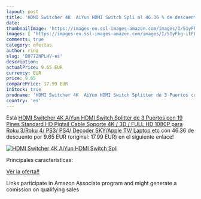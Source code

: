 ```yaml
---
layout: post
title: 'HDMI Switcher 4K  AiYun HDMI Switch Spli al 46.36 % de descuento'
date: 
thumbnailImage: 'https://images-eu.ssl-images-amazon.com/images/I/51yFkg-itFL._SL200_.jpg'
images: [ 'https://images-eu.ssl-images-amazon.com/images/I/51yFkg-itFL._SL200_.jpg' ]
comments: true
category: ofertas
author: ring
slug: 'B0772NPLHV-es'
description:
actualPrice: 9.65 EUR
currency: EUR
price: 9.65
comparePrice: 17.99 EUR
inStock: true
prodname: 'HDMI Switcher 4K  AiYun HDMI Switch Splitter de 3 Puertos con 19 Pines Standard HD Pigtail Cable  Soporte 4K / 3D / FULL HD 1080P para Roku 3/Roku 4/ PS3/ PS4/ Decoder SKY/Apple TV/ Laptop etc'
country: 'es'
---
```


Está [HDMI Switcher 4K  AiYun HDMI Switch Splitter de 3 Puertos con 19 Pines Standard HD Pigtail Cable  Soporte 4K / 3D / FULL HD 1080P para Roku 3/Roku 4/ PS3/ PS4/ Decoder SKY/Apple TV/ Laptop etc](https://www.amazon.es/dp/B0772NPLHV/?tag=tolees-21) con 46.36 de descuento por 9.65 EUR (original: 17.99 EUR) en el siguiente enlace!

[![HDMI Switcher 4K  AiYun HDMI Switch Spli](https://images-eu.ssl-images-amazon.com/images/I/51yFkg-itFL._SL200_.jpg)](https://www.amazon.es/dp/B0772NPLHV/?tag=tolees-21)

Principales características:


[Ver la oferta!!](https://www.amazon.es/dp/B0772NPLHV/?tag=tolees-21)

Links participate in Amazon Associate program and might generate a comission on qualifying sales


